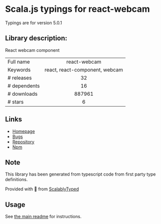 
# Scala.js typings for react-webcam

Typings are for version 5.0.1

## Library description:
React webcam component

|                    |                 |
| ------------------ | :-------------: |
| Full name          | react-webcam |
| Keywords           | react, react-component, webcam |
| # releases         | 32 |
| # dependents       | 16 |
| # downloads        | 887961 |
| # stars            | 6 |

## Links
- [Homepage](https://github.com/mozmorris/react-webcam)
- [Bugs](https://github.com/mozmorris/react-webcam/issues)
- [Repository](https://github.com/mozmorris/react-webcam)
- [Npm](https://www.npmjs.com/package/react-webcam)
    


## Note
This library has been generated from typescript code from first party type definitions.

Provided with :purple_heart: from [ScalablyTyped](https://github.com/oyvindberg/ScalablyTyped)

## Usage
See [the main readme](../../readme.md) for instructions.


